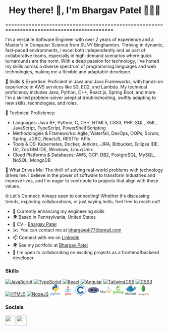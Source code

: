 <!-- <h1 align="center"> Hey there&nbsp;<img src="https://raw.githubusercontent.com/nixin72/nixin72/master/wave.gif" alt="👋🏻" height="45" width="45" />, I'm Bhargav Patel 🧑🏻‍💻 </h1> -->
<h1 align="center"> Hey there! 👋, I'm Bhargav Patel 🧑🏻‍💻 </h1>
===========================================================================================


I'm a versatile Software Engineer with over 2 years of experience and a Master's in Computer Science from SUNY Binghamton. Thriving in dynamic, fast-paced environments, I excel both independently and as part of collaborative teams, especially in high-demand scenarios where quick turnarounds are the norm. With a deep passion for technology, I've honed my skills across a diverse spectrum of programming languages and web technologies, making me a flexible and adaptable developer.

🚀 Skills & Expertise:
Proficient in Java and Java Frameworks, with hands-on experience in AWS services like S3, EC2, and Lambda. My technical proficiency includes Java, Python, C++, React.js, Spring Boot, and more.
I'm a skilled problem-solver adept at troubleshooting, swiftly adapting to new skills, technologies, and roles.

📌 Technical Proficiency:
- Languages: Java 8+, Python, C, C++, HTML5, CSS3, PHP, SQL, XML, JavaScript, TypeScript, PowerShell Scripting
- Methodologies & Frameworks: Agile, Waterfall, DevOps, OOPs, Scrum, Spring, JDBC, ReactJS, RESTful APIs
- Tools & OS: Kubernetes, Docker, Jenkins, JIRA, Bitbucket, Eclipse IDE, Git, Zos IBM IDE, Windows, Linux/Unix
- Cloud Platforms & Databases: AWS, GCP, DB2, PostgreSQL, MySQL, NoSQL, MongoDB
    

🌟 What Drives Me:
The thrill of solving real-world problems with technology drives me. I believe in the power of software to transform industries and improve lives, and I'm eager to contribute to projects that align with these values.

🌐 Let's Connect:
Always open to connecting! Whether it's discussing trends, exploring collaborations, or just saying hello, feel free to reach out!


- 🌱  Currently enhancing my engineering skills
- 🌍  Based in Pennsylvania, United States
- 📨  CV - [Bhargav Patel](https://rb.gy/gudqj5) 
- ✉️  You can contact me at [bhargavptl77@gmail.com](mailto:bhargavptl77@gmail.com)
- 📫  Connect with me on [LinkedIn](https://www.linkedin.com/in/bhargavpatel07/)
- 🌍  See my portfolio at [Bhargav Patel](https://pbhargav7.vercel.app/)
- 🤝  I'm open to collaborating on exciting projects as a frontend/backend developer.

### Skills

<p align="left">
    <a href="https://developer.mozilla.org/en-US/docs/Web/JavaScript" target="_blank" rel="noreferrer"><img src="https://raw.githubusercontent.com/danielcranney/readme-generator/main/public/icons/skills/javascript-colored.svg" width="36" height="36" alt="JavaScript" /></a>
    <a href="https://www.typescriptlang.org/" target="_blank" rel="noreferrer"><img src="https://raw.githubusercontent.com/danielcranney/readme-generator/main/public/icons/skills/typescript-colored.svg" width="36" height="36" alt="TypeScript" /></a>
    <a href="https://reactjs.org/" target="_blank" rel="noreferrer"><img src="https://raw.githubusercontent.com/danielcranney/readme-generator/main/public/icons/skills/react-colored.svg" width="36" height="36" alt="React" /></a>
    <a href="https://angular.io/" target="_blank" rel="noreferrer"><img src="https://raw.githubusercontent.com/danielcranney/readme-generator/main/public/icons/skills/angularjs-colored.svg" width="36" height="36" alt="Angular" /></a>
    <a href="https://tailwindcss.com/" target="_blank" rel="noreferrer"><img src="https://raw.githubusercontent.com/danielcranney/readme-generator/main/public/icons/skills/tailwindcss-colored.svg" width="36" height="36" alt="TailwindCSS" /></a>
    <a href="https://www.w3.org/TR/CSS/#css" target="_blank" rel="noreferrer"><img src="https://raw.githubusercontent.com/danielcranney/readme-generator/main/public/icons/skills/css3-colored.svg" width="36" height="36" alt="CSS3" /></a>
    <a href="https://developer.mozilla.org/en-US/docs/Glossary/HTML5" target="_blank" rel="noreferrer"><img src="https://raw.githubusercontent.com/danielcranney/readme-generator/main/public/icons/skills/html5-colored.svg" width="36" height="36" alt="HTML5" /></a>
    <a href="https://nodejs.org/en/" target="_blank" rel="noreferrer"><img src="https://raw.githubusercontent.com/danielcranney/readme-generator/main/public/icons/skills/nodejs-colored.svg" width="36" height="36" alt="NodeJS" /></a>
    <a href="https://docs.python.org/3/" target="_blank" rel="noreferrer"><img src="https://github.com/devicons/devicon/blob/master/icons/python/python-original-wordmark.svg" width="36" height="36" alt="Python" /></a>
    <a href="https://docs.oracle.com/en/java/" target="_blank" rel="noreferrer"><img src="https://github.com/devicons/devicon/blob/master/icons/java/java-original-wordmark.svg" width="36" height="36" alt="Java" /></a>
    <a href="https://devdocs.io/cpp/" target="_blank" rel="noreferrer"><img src="https://github.com/devicons/devicon/blob/master/icons/c/c-line.svg" width="36" height="36" alt="C++" /></a>
    <a href="https://www.php.net/docs.php" target="_blank" rel="noreferrer"><img src="https://github.com/devicons/devicon/blob/master/icons/php/php-original.svg" width="36" height="36" alt="PHP" /></a>
    <a href="https://dev.mysql.com/doc/" target="_blank" rel="noreferrer"><img src="https://github.com/devicons/devicon/blob/master/icons/mysql/mysql-original-wordmark.svg" width="36" height="36" alt="MySQL" /></a>
    <a href="https://docs.spring.io/spring-boot/docs/current/reference/htmlsingle/" target="_blank" rel="noreferrer"><img src="https://github.com/devicons/devicon/blob/master/icons/spring/spring-original-wordmark.svg" width="36" height="36" alt="Spring" /></a>
    <a href="https://docs.docker.com/get-started/overview/" target="_blank" rel="noreferrer"><img src="https://github.com/devicons/devicon/blob/master/icons/docker/docker-original-wordmark.svg" width="36" height="36" alt="Docker" /></a>
    <a href="https://www.mongodb.com/docs/" target="_blank" rel="noreferrer"><img src="https://github.com/devicons/devicon/blob/master/icons/mongodb/mongodb-original-wordmark.svg" width="36" height="36" alt="MongoDB" /></a>
</p>

### Socials 

<p align="left"> 
    <a href="https://www.github.com/pbhargav7" target="_blank" rel="noreferrer"><img src="https://raw.githubusercontent.com/danielcranney/readme-generator/main/public/icons/socials/github.svg" width="32" height="32" /></a>
    <a href="https://www.linkedin.com/in/bhargavpatel07" target="_blank" rel="noreferrer"><img src="https://raw.githubusercontent.com/danielcranney/readme-generator/main/public/icons/socials/linkedin.svg" width="32" height="32" /></a> 
 </p>


